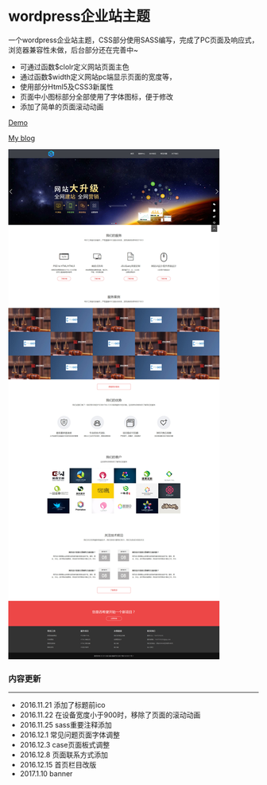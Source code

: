 # wordpress企业站主题
一个wordpress企业站主题，CSS部分使用SASS编写，完成了PC页面及响应式，浏览器兼容性未做，后台部分还在完善中~
* 可通过函数$clolr定义网站页面主色
* 通过函数$width定义网站pc端显示页面的宽度等，
* 使用部分Html5及CSS3新属性
* 页面中小图标部分全部使用了字体图标，便于修改
* 添加了简单的页面滚动动画

[Demo](http://www.qianxiaoduan.com/)

[My blog](http://blog.qianxiaoduan.com/)

![wordpress企业站模板](https://raw.githubusercontent.com/bin248163/qd/master/images/home.jpg)

### 内容更新
______
* 2016.11.21 添加了标题前ico 
* 2016.11.22 在设备宽度小于900时，移除了页面的滚动动画
* 2016.11.25 sass重要注释添加
* 2016.12.1 常见问题页面字体调整
* 2016.12.3 case页面板式调整
* 2016.12.8 页面联系方式添加
* 2016.12.15 首页栏目改版
* 2017.1.10 banner
